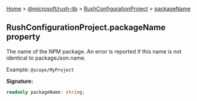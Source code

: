 [Home](./index) &gt; [@microsoft/rush-lib](./rush-lib.md) &gt; [RushConfigurationProject](./rush-lib.rushconfigurationproject.md) &gt; [packageName](./rush-lib.rushconfigurationproject.packagename.md)

## RushConfigurationProject.packageName property

The name of the NPM package. An error is reported if this name is not identical to packageJson.name.

Example: `@scope/MyProject`

<b>Signature:</b>

```typescript
readonly packageName: string;
```
